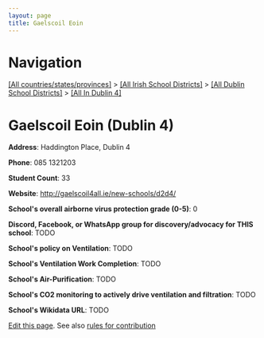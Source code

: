```yaml
---
layout: page
title: Gaelscoil Eoin
---
```

# Navigation

[[All countries/states/provinces]](../../../..) > [[All Irish School Districts]](../../..) > [[All Dublin School Districts]](../..) > [[All In Dublin 4]](..)

# Gaelscoil Eoin (Dublin 4)

**Address**: Haddington Place, Dublin 4

**Phone**: 085 1321203

**Student Count**: 33

**Website**: <http://gaelscoil4all.ie/new-schools/d2d4/>

**School's overall airborne virus protection grade (0-5)**: 0

**Discord, Facebook, or WhatsApp group for discovery/advocacy for THIS school**: TODO

**School's policy on Ventilation**: TODO

**School's Ventilation Work Completion**: TODO

**School's Air-Purification**: TODO

**School's CO2 monitoring to actively drive ventilation and filtration**: TODO

**School's Wikidata URL**: TODO


[Edit this page](https://github.com/ventilate-schools/Ireland/edit/main/./Dublin_4/Gaelscoil_Eoin.md). See also [rules for contribution](../../../contribution-rules/)